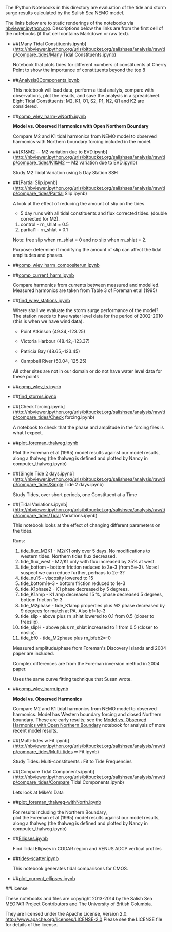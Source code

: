 The IPython Notebooks in this directory are evaluation of the
tide and storm surge results calculated by the Salish Sea NEMO model.

The links below are to static renderings of the notebooks via
[nbviewer.ipython.org](http://nbviewer.ipython.org/).
Descriptions below the links are from the first cell of the notebooks
(if that cell contains Markdown or raw text).

* ##[Many Tidal Constituents.ipynb](http://nbviewer.ipython.org/urls/bitbucket.org/salishsea/analysis/raw/tip/compare_tides/Many Tidal Constituents.ipynb)  
    
    Notebook that plots tides for different numbers of constituents at Cherry Point to show the importance of constituents beyond the top 8  

* ##[Analysis8Components.ipynb](http://nbviewer.ipython.org/urls/bitbucket.org/salishsea/analysis/raw/tip/compare_tides/Analysis8Components.ipynb)  
    
    This notebook will load data, perform a tidal analyis, compare with observations, plot the results, and save the analysis in a spreadsheet.  Eight Tidal Constituents: M2, K1, O1, S2, P1, N2, Q1 and K2 are considered.  

* ##[comp_wlev_harm-wNorth.ipynb](http://nbviewer.ipython.org/urls/bitbucket.org/salishsea/analysis/raw/tip/compare_tides/comp_wlev_harm-wNorth.ipynb)  
    
    **Model vs. Observed Harmonics with Open Northern Boundary**  
      
    Compare M2 and K1 tidal harmonics from NEMO model to observed harmonics with Northern boundary forcing included in the model.  

* ##[K1&M2 -- M2 variation due to EVD.ipynb](http://nbviewer.ipython.org/urls/bitbucket.org/salishsea/analysis/raw/tip/compare_tides/K1&M2 -- M2 variation due to EVD.ipynb)  
    
    Study M2 Tidal Variation using 5 Day Station SSH  

* ##[Partial Slip.ipynb](http://nbviewer.ipython.org/urls/bitbucket.org/salishsea/analysis/raw/tip/compare_tides/Partial Slip.ipynb)  
    
    A look at the effect of reducing the amount of slip on the tides.   
      
    - 5 day runs with all tidal constituents and flux corrected tides. (double corrected for M2).    
      
      
    1. control - rn_shlat = 0.5  
    2. partial1 - rn_shlat = 0.1  
      
    Note: free slip when rn_shlat = 0 and no slip when rn_shlat = 2.   
      
    Purpose: determine if modifying the amount of slip can affect the tidal amplitudes and phases.  
      


* ##[comp_wlev_harm_compositerun.ipynb](http://nbviewer.ipython.org/urls/bitbucket.org/salishsea/analysis/raw/tip/compare_tides/comp_wlev_harm_compositerun.ipynb)  
    
* ##[comp_current_harm.ipynb](http://nbviewer.ipython.org/urls/bitbucket.org/salishsea/analysis/raw/tip/compare_tides/comp_current_harm.ipynb)  
    
    Compare harmonics from currents between measured and modelled. Measured harmonics are taken from Table 3 of Foreman et al (1995)  


* ##[find_wlev_stations.ipynb](http://nbviewer.ipython.org/urls/bitbucket.org/salishsea/analysis/raw/tip/compare_tides/find_wlev_stations.ipynb)  
    
    Where shall we evaluate the storm surge performance of the model? The station needs to have water level data for the period of 2002-2010 (this is when we have wind data).  
      
    * Point Atkinson (49.34,-123.25)  
      
    * Victoria Harbour (48.42,-123.37)  
      
    * Patricia Bay (48.65,-123.45)  
      
    * Campbell River (50.04,-125.25)  
      
    All other sites are not in our domain or do not have water level data for these points  

* ##[comp_wlev_ts.ipynb](http://nbviewer.ipython.org/urls/bitbucket.org/salishsea/analysis/raw/tip/compare_tides/comp_wlev_ts.ipynb)  
    
* ##[find_storms.ipynb](http://nbviewer.ipython.org/urls/bitbucket.org/salishsea/analysis/raw/tip/compare_tides/find_storms.ipynb)  
    
* ##[Check forcing.ipynb](http://nbviewer.ipython.org/urls/bitbucket.org/salishsea/analysis/raw/tip/compare_tides/Check forcing.ipynb)  
    
    A notebook to check that the phase and amplitude in the forcing files is what I expect.  

* ##[plot_foreman_thalweg.ipynb](http://nbviewer.ipython.org/urls/bitbucket.org/salishsea/analysis/raw/tip/compare_tides/plot_foreman_thalweg.ipynb)  
    
    Plot the Foreman et al (1995) model results against our model results, along a thalweg (the thalweg is defined and plotted by Nancy in computer_thalweg.ipynb)  

* ##[Single Tide 2 days.ipynb](http://nbviewer.ipython.org/urls/bitbucket.org/salishsea/analysis/raw/tip/compare_tides/Single Tide 2 days.ipynb)  
    
    Study Tides, over short periods, one Constituent at a Time  

* ##[Tidal Variations.ipynb](http://nbviewer.ipython.org/urls/bitbucket.org/salishsea/analysis/raw/tip/compare_tides/Tidal Variations.ipynb)  
    
    This notebook looks at the effect of changing different parameters on the tides.  
      
    Runs:   
    1. tide_flux_M2K1 - M2/K1 only over 5 days. No modifications to western tides. Northern tides flux decreased.  
    2. tide_flux_west - M2/K1 only with flux increased by 25% at west.   
    3. tide_bottom - bottom friction reduced to 3e-3 (from 5e-3). Note: I suspect we can reduce further, perhaps to 2e-3?  
    4. tide_nu15 - viscosity lowered to 15  
    5. tide_bottom1e-3 - bottom friction reduced to 1e-3  
    5. tide_K1phase2 - K1 phase decreased by 5 degrees.  
    7. tide_K1amp - K1 amp decreased 15 %, phase decreased 5 degrees, bottom friction 1e-3  
    8. tide_M2phase - tide_K1amp properties plus M2 phase decreased by 9 degrees for match at PA. Also bf=1e-3  
    9. tide_slip - above plus rn_shlat lowered to 0.1 from 0.5 (closer to freeslip).  
    10. tide_slipH - above plus rn_shlat increased to 1 from 0.5 (closer to noslip).  
    11. tide_bf0 - tide_M2phase plus rn_bfeb2=-0  
      
    Measured amplitude/phase from Foreman's Discovery Islands and 2004 paper are included.  
      
    Complex differences are from the Foreman inversion method in 2004 paper.   
      
    Uses the same curve fitting technique that Susan wrote.   

* ##[comp_wlev_harm.ipynb](http://nbviewer.ipython.org/urls/bitbucket.org/salishsea/analysis/raw/tip/compare_tides/comp_wlev_harm.ipynb)  
    
    **Model vs. Observed Harmonics**  
      
    Compare M2 and K1 tidal harmonics from NEMO model to observed harmonics. Model has Western boundary forcing and closed Northern boundary. These are early results; see the [Model vs. Observed Harmonics with Open Northern Boundary](http://nbviewer.ipython.org/urls/bitbucket.org/salishsea/analysis/raw/tip/compare_tides/comp_wlev_harm-wNorth.ipynb) notebook for analysis of more recent model results.  

* ##[Multi-tides w Fit.ipynb](http://nbviewer.ipython.org/urls/bitbucket.org/salishsea/analysis/raw/tip/compare_tides/Multi-tides w Fit.ipynb)  
    
    Study Tides: Multi-constituents : Fit to Tide Frequencies  

* ##[Compare Tidal Components.ipynb](http://nbviewer.ipython.org/urls/bitbucket.org/salishsea/analysis/raw/tip/compare_tides/Compare Tidal Components.ipynb)  
    
    Lets look at Mike's Data  

* ##[plot_foreman_thalweg-withNorth.ipynb](http://nbviewer.ipython.org/urls/bitbucket.org/salishsea/analysis/raw/tip/compare_tides/plot_foreman_thalweg-withNorth.ipynb)  
    
    For results including the Northern Boundary,  
    plot the Foreman et al (1995) model results against our model results, along a thalweg (the thalweg is defined and plotted by Nancy in computer_thalweg.ipynb)  

* ##[Ellipses.ipynb](http://nbviewer.ipython.org/urls/bitbucket.org/salishsea/analysis/raw/tip/compare_tides/Ellipses.ipynb)  
    
    Find Tidal Ellipses in CODAR region and VENUS ADCP vertical profiles  

* ##[tides-scatter.ipynb](http://nbviewer.ipython.org/urls/bitbucket.org/salishsea/analysis/raw/tip/compare_tides/tides-scatter.ipynb)  
    
    This notebook generates tidal comparisons for CMOS.   

* ##[plot_current_ellipses.ipynb](http://nbviewer.ipython.org/urls/bitbucket.org/salishsea/analysis/raw/tip/compare_tides/plot_current_ellipses.ipynb)  
    

##License

These notebooks and files are copyright 2013-2014
by the Salish Sea MEOPAR Project Contributors
and The University of British Columbia.

They are licensed under the Apache License, Version 2.0.
http://www.apache.org/licenses/LICENSE-2.0
Please see the LICENSE file for details of the license.

